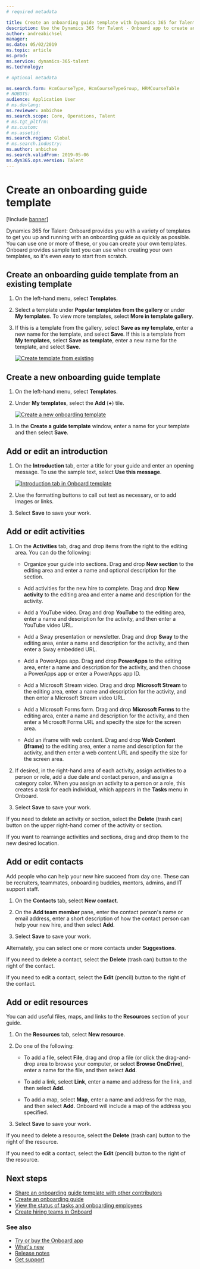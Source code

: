 ```yaml
---
# required metadata

title: Create an onboarding guide template with Dynamics 365 for Talent - Onboard
description: Use the Dynamics 365 for Talent - Onboard app to create an onboarding guide template for your new hires. This is an essential first step in your human capital management hire-to-retire strategy.
author: andreabichsel
manager:
ms.date: 05/02/2019
ms.topic: article
ms.prod:
ms.service: dynamics-365-talent
ms.technology:

# optional metadata

ms.search.form: HcmCourseType, HcmCourseTypeGroup, HRMCourseTable
# ROBOTS:
audience: Application User
# ms.devlang:
ms.reviewer: anbichse
ms.search.scope: Core, Operations, Talent
# ms.tgt_pltfrm:
# ms.custom:
# ms.assetid:
ms.search.region: Global
# ms.search.industry:
ms.author: anbichse
ms.search.validFrom: 2019-05-06
ms.dyn365.ops.version: Talent
---
```


# Create an onboarding guide template

[!include [banner](includes/banner.md)]

Dynamics 365 for Talent: Onboard provides you with a variety of templates to get you up and running with an onboarding guide as quickly as possible. You can use one or more of these, or you can create your own templates. Onboard provides sample text you can use when creating your own templates, so it's even easy to start from scratch.

## Create an onboarding guide template from an existing template

1. On the left-hand menu, select **Templates**.

2. Select a template under **Popular templates from the gallery** or under **My templates**. To view more templates, select **More in template gallery**.

3. If this is a template from the gallery, select **Save as my template**, enter a new name for the template, and select **Save**. If this is a template from **My templates**, select **Save as template**, enter a new name for the template, and select **Save**.

   [![Create template from existing](./media/onboard-save-template.png)](./media/onboard-save-template.png)

## Create a new onboarding guide template

1. On the left-hand menu, select **Templates**.

2. Under **My templates**, select the **Add** (**+**) tile.

   [![Create a new onboarding template](./media/onboard-create-new-template.png)](./media/onboard-create-new-template.png)

3. In the **Create a guide template** window, enter a name for your template and then select **Save**.

## Add or edit an introduction

1. On the **Introduction** tab, enter a title for your guide and enter an opening message. To use the sample text, select **Use this message**. 

   [![Introduction tab in Onboard template](./media/onboard-template-introduction.png)](./media/onboard-template-introduction.png)

2. Use the formatting buttons to call out text as necessary, or to add images or links.

3. Select **Save** to save your work.

## Add or edit activities

1. On the **Activities** tab, drag and drop items from the right to the editing area. You can do the following:

    - Organize your guide into sections. Drag and drop **New section** to the editing area and enter a name and optional description for the section.

    - Add activities for the new hire to complete. Drag and drop **New activity** to the editing area and enter a name and description for the activity. 

    - Add a YouTube video. Drag and drop **YouTube** to the editing area, enter a name and description for the activity, and then enter a YouTube video URL.

    - Add a Sway presentation or newsletter. Drag and drop **Sway** to the editing area, enter a name and description for the activity, and then enter a Sway embedded URL.

    - Add a PowerApps app. Drag and drop **PowerApps** to the editing area, enter a name and description for the activity, and then choose a PowerApps app or enter a PowerApps app ID.

    - Add a Microsoft Stream video. Drag and drop **Microsoft Stream** to the editing area, enter a name and description for the activity, and then enter a Microsoft Stream video URL. 

    - Add a Microsoft Forms form. Drag and drop **Microsoft Forms** to the editing area, enter a name and description for the activity, and then enter a Microsoft Forms URL and specify the size for the screen area. 

    - Add an iframe with web content. Drag and drop **Web Content (iframe)** to the editing area, enter a name and description for the activity, and then enter a web content URL and specify the size for the screen area. 

2. If desired, in the right-hand area of each activity, assign activities to a person or role, add a due date and contact person, and assign a category color. When you assign an activity to a person or a role, this creates a task for each individual, which appears in the **Tasks** menu in Onboard.

3. Select **Save** to save your work. 

If you need to delete an activity or section, select the **Delete** (trash can) button on the upper right-hand corner of the activity or section.

If you want to rearrange activities and sections, drag and drop them to the new desired location.

## Add or edit contacts

Add people who can help your new hire succeed from day one. These can be recruiters, teammates, onboarding buddies, mentors, admins, and IT support staff.

1. On the **Contacts** tab, select **New contact**.

2. On the **Add team member** pane, enter the contact person's name or email address, enter a short description of how the contact person can help your new hire, and then select **Add**. 

3. Select **Save** to save your work. 

Alternately, you can select one or more contacts under **Suggestions**.

If you need to delete a contact, select the **Delete** (trash can) button to the right of the contact.

If you need to edit a contact, select the **Edit** (pencil) button to the right of the contact.

## Add or edit resources

You can add useful files, maps, and links to the **Resources** section of your guide.

1. On the **Resources** tab, select **New resource**.

2. Do one of the following:

    - To add a file, select **File**, drag and drop a file (or click the drag-and-drop area to browse your computer, or select **Browse OneDrive**), enter a name for the file, and then select **Add**.

    - To add a link, select **Link**, enter a name and address for the link, and then select **Add**.

    - To add a map, select **Map**, enter a name and address for the map, and then select **Add**. Onboard will include a map of the address you specified.

3. Select **Save** to save your work. 

If you need to delete a resource, select the **Delete** (trash can) button to the right of the resource.

If you need to edit a contact, select the **Edit** (pencil) button to the right of the resource.

## Next steps

- [Share an onboarding guide template with other contributors](./onboard-share-template.md)
- [Create an onboarding guide](./onboard-create-guide.md)
- [View the status of tasks and onboarding employees](./onboard-view-status.md)
- [Create hiring teams in Onboard](./onboard-create-team.md)

### See also

- [Try or buy the Onboard app](https://dynamics.microsoft.com/en-us/talent/onboard/)
- [What's new](./whats-new.md)
- [Release notes](https://docs.microsoft.com/en-us/business-applications-release-notes/index)
- [Get support](./talent-support.md)


